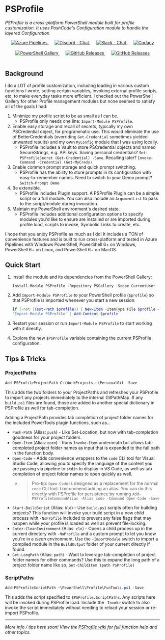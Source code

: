 # PSProfile

_PSProfile is a cross-platform PowerShell module built for profile customization. It uses PoshCode's Configuration module to handle the layered Configuration._

<div align="center">
  <!-- Azure Pipelines -->
  <a href="https://dev.azure.com/scrthq/SCRT%20HQ/_build/latest?definitionId=8">
    <img src="https://dev.azure.com/scrthq/SCRT%20HQ/_apis/build/status/scrthq.PSProfile"
      alt="Azure Pipelines" title="Azure Pipelines" />
  </a>&nbsp;&nbsp;&nbsp;&nbsp;
  <!-- Discord -->
  <a href="https://discord.gg/G66zVG7">
    <img src="https://img.shields.io/discord/235574673155293194.svg?style=flat&label=Discord&logo=discord&color=purple"
      alt="Discord - Chat" title="Discord - Chat" />
  </a>&nbsp;&nbsp;&nbsp;&nbsp;
  <!-- Slack -->
  <a href="https://scrthq-slack-invite.herokuapp.com/">
    <img src="https://img.shields.io/badge/chat-on%20slack-orange.svg?style=flat&logo=slack"
      alt="Slack - Chat" title="Slack - Chat" />
  </a>&nbsp;&nbsp;&nbsp;&nbsp;
  <!-- Codacy -->
  <a href="https://www.codacy.com/app/scrthq/PSProfile?utm_source=github.com&amp;utm_medium=referral&amp;utm_content=scrthq/PSProfile&amp;utm_campaign=Badge_Grade">
    <img src="https://api.codacy.com/project/badge/Grade/7756b60eb1c64baab17770a3cf02faa9"
      alt="Codacy" title="Codacy" />
  </a>
  </br>
  </br>
  <!-- PS Gallery -->
  <a href="https://www.PowerShellGallery.com/packages/PSProfile">
    <img src="https://img.shields.io/powershellgallery/dt/PSProfile.svg?style=flat&logo=powershell&color=blue"
      alt="PowerShell Gallery" title="PowerShell Gallery" />
  </a>&nbsp;&nbsp;&nbsp;&nbsp;
  <!-- GitHub Releases -->
  <a href="https://github.com/scrthq/PSProfile/releases/latest">
    <img src="https://img.shields.io/github/downloads/scrthq/PSProfile/total.svg?logo=github&color=blue"
      alt="GitHub Releases" title="GitHub Releases" />
  </a>&nbsp;&nbsp;&nbsp;&nbsp;
  <!-- GitHub Releases -->
  <a href="https://github.com/scrthq/PSProfile/releases/latest">
    <img src="https://img.shields.io/github/release/scrthq/PSProfile.svg?label=version&logo=github"
      alt="GitHub Releases" title="GitHub Releases" />
  </a>
</div>
<br />

## Background

I do a LOT of profile customization, including loading in various custom functions I wrote, setting certain variables, invoking external profile scripts, etc, to make everyday tasks more efficient. I checked out the PowerShell Gallery for other Profile management modules but none seemed to satisfy all of the goals I had:

1. Minimize my profile script to be as small as I can be.
   * PSProfile only needs one line: `Import-Module PSProfile`.
2. Enable easy storage and recall of secrets, typically my own PSCredential object, for programmatic use. This would eliminate the use of BetterCredentials (overriding `Get-Credential` sometimes yielded unwanted results) and my own `MyConfig` module that I was using locally.
   * PSProfile includes a Vault to store PSCredential objects and named SecureStrings, e.g. API keys. Saving personal credentials? `Set-PSProfileSecret (Get-Credential) -Save`. Recalling later? `Invoke-Command -Credential (Get-MyCreds)`
3. Enable common prompt storage and quick prompt switching.
   * PSProfile has the ability to store prompts in its configuration with easy-to-remember names. Need to switch to your Demo prompt? `Switch-Prompt Demo`
4. Be extensible.
   * PSProfile includes Plugin support. A PSProfile Plugin can be a simple script or a full module. You can also include an `ArgumentList` to pass to the script/module during invocation.
5. Maintain my PowerShell environment's desired state.
   * PSProfile includes additional configuration options to specify modules you'd like to ensure are installed or are imported during profile load, scripts to invoke, Symbolic Links to create, etc.

I hope that you enjoy PSProfile as much as I do! It includes a TON of convenience features and is built to run cross-platform and tested in Azure Pipelines with Windows PowerShell, PowerShell 6+ on Windows, PowerShell 6+ on Linux, and PowerShell 6+ on MacOS.

## Quick Start

1. Install the module and its dependencies from the PowerShell Gallery:

    ```powershell
    Install-Module PSProfile -Repository PSGallery -Scope CurrentUser
    ```
2. Add `Import-Module PSProfile` to your PowerShell profile (`$profile`) so that PSProfile is imported whenever you start a new session:

    ```powershell
    if (-not (Test-Path $profile)) { New-Item -ItemType File $profile -Force }
    'Import-Module PSProfile' | Add-Content $profile
    ```
3. Restart your session or run `Import-Module PSProfile` to start working with it directly.
4. Explore the new `$PSProfile` variable containing the current PSProfile configuration.

## Tips & Tricks

### ProjectPaths

```powershell
Add-PSProfileProjectPath C:\WorkProjects,~\PersonalGit -Save
```

This adds the two folders to your ProjectPaths and refreshes your PSProfile to import any projects immediately to the internal GitPathMap. If any `build.ps1` files are found, those are added to another special dictionary in PSProfile as well for tab-completion.

Adding a ProjectPath provides tab completion of project folder names for the included PowerTools plugin functions, such as...

 * `Push-Path` (Alias: `push`) - Like Set-Location, but now with tab-completion goodness for your project folders.
 * `Open-Item` (Alias: `open`) - Runs `Invoke-Item` underneath but allows tab-completed project folder names as input that is expanded to the full path in the function body.
 * `Open-Code` - Adds convenience wrappers to the `code` CLI tool for Visual Studio Code, allowing you to specify the language of the content you are passing via pipeline to `stdin` to display in VS Code, as well as tab completion of project folder names to open quickly as well.
   * > Pro-tip: `Open-Code` is designed as a replacement for the normal `code` CLI tool. I recommend adding an alias. You can do this directly with PSProfile for persistence by running `Add-PSProfileCommandAlias -Alias code -Command Open-Code -Save`
 * `Start-BuildScript` (Alias: `bld`) - Use `build.ps1` scripts often for building projects? This function will invoke your build script in a new child process with `-NoProfile` included to prevent any false flags that may happen while your profile is loaded as well as prevent file-locking.
 * `Enter-CleanEnvironment` (Alias: `cln`) - Opens a child process up in the current directory with `-NoProfile` and a custom prompt to let you know you're in a _clean_ environment. Use the `-ImportModule` switch to import a compiled module in the `BuildOutput` folder of your current directly if found.
 * `Get-LongPath` (Alias: `path`) - Want to leverage tab-completion of project folder names for other commands? Use this to expand the long path of a project folder name like so, `Get-ChildItem (path PSProfile)`

### ScriptPaths

```powershell
Add-PSProfileScriptPath ~\PowerShell\Profile\FunTools.ps1 -Save
```

This adds the script specified to `$PSProfile.ScriptPaths`. Any scripts here will be invoked during PSProfile load. Include the `-Invoke` switch to also invoke the script immediately without needing to reload your session or re-import PSProfile.

***

_More info / tips here soon! View the [PSProfile wiki](https://github.com/scrthq/PSProfile/wiki) for full function help and other topics._
